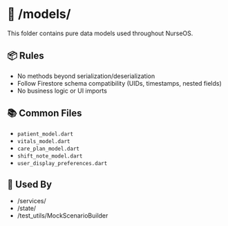 # 🧬 /models/

This folder contains pure data models used throughout NurseOS.

## 📦 Rules
- No methods beyond serialization/deserialization
- Follow Firestore schema compatibility (UIDs, timestamps, nested fields)
- No business logic or UI imports

## 📚 Common Files
- `patient_model.dart`
- `vitals_model.dart`
- `care_plan_model.dart`
- `shift_note_model.dart`
- `user_display_preferences.dart`

## 🔁 Used By
- /services/
- /state/
- /test_utils/MockScenarioBuilder
